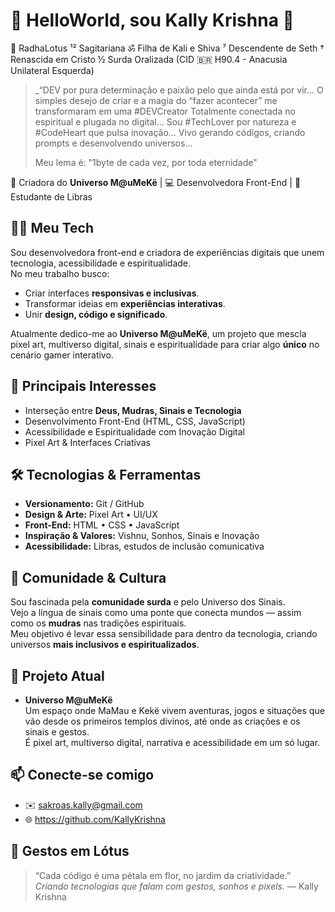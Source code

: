 
# 🌸 HelloWorld, sou Kally Krishna 🌸

🪷 RadhaLotus 
¹² Sagitariana 
ॐ Filha de Kali e Shiva 
⁷ Descendente de Seth 
† Renascida em Cristo
½ Surda Oralizada
(CID 🇧🇷 H90.4 - Anacusia Unilateral Esquerda)

> _“DEV por pura determinação e paixão pelo que ainda está por vir...
> O simples desejo de criar e a magia do “fazer acontecer” me transformaram em uma #DEVCreator
> Totalmente conectada no espiritual e plugada no digital...
> Sou #TechLover por natureza e #CodeHeart que pulsa inovação...
> Vivo gerando códigos, criando prompts e desenvolvendo universos...
>
> Meu lema é: "1byte de cada vez, por toda eternidade"

🎨 Criadora do **Universo M@uMeKë** | 💻 Desenvolvedora Front-End | 🤟 Estudante de Libras  

## 👩‍💻 Meu Tech
Sou desenvolvedora front-end e criadora de experiências digitais que unem tecnologia, acessibilidade e espiritualidade.  
No meu trabalho busco:
- Criar interfaces **responsivas e inclusivas**.
- Transformar ideias em **experiências interativas**.
- Unir **design, código e significado**.

Atualmente dedico-me ao **Universo M@uMeKë**, um projeto que mescla pixel art, multiverso digital, sinais e espiritualidade para criar algo **único** no cenário gamer interativo.

## 🚀 Principais Interesses
- Interseção entre **Deus, Mudras, Sinais e Tecnologia**
- Desenvolvimento Front-End (HTML, CSS, JavaScript)
- Acessibilidade e Espiritualidade com Inovação Digital
- Pixel Art & Interfaces Criativas

## 🛠️ Tecnologias & Ferramentas
- **Versionamento:** Git / GitHub  
- **Design & Arte:** Pixel Art • UI/UX
- **Front-End:** HTML • CSS • JavaScript
- **Inspiração & Valores:** Vishnu, Sonhos, Sinais e Inovação
- **Acessibilidade:** Libras, estudos de inclusão comunicativa

## 🌱 Comunidade & Cultura
Sou fascinada pela **comunidade surda** e pelo Universo dos Sinais.  
Vejo a língua de sinais como uma ponte que conecta mundos — assim como os **mudras** nas tradições espirituais.  
Meu objetivo é levar essa sensibilidade para dentro da tecnologia, criando universos **mais inclusivos e espiritualizados**.

## 🌟 Projeto Atual
- **Universo M@uMeKë**  
  Um espaço onde MaMau e Kekë vivem aventuras, jogos e situações que vão desde os primeiros templos divinos, até onde as criações e os sinais e gestos.  
  É pixel art, multiverso digital, narrativa e acessibilidade em um só lugar.

## 📫 Conecte-se comigo
- ✉️ sakroas.kally@gmail.com
- 🌐 https://github.com/KallyKrishna


## 🪷 Gestos em Lótus
> “Cada código é uma pétala em flor, no jardim da criatividade.”
> *Criando tecnologias que falam com gestos, sonhos e pixels.* 
> — Kally Krishna

